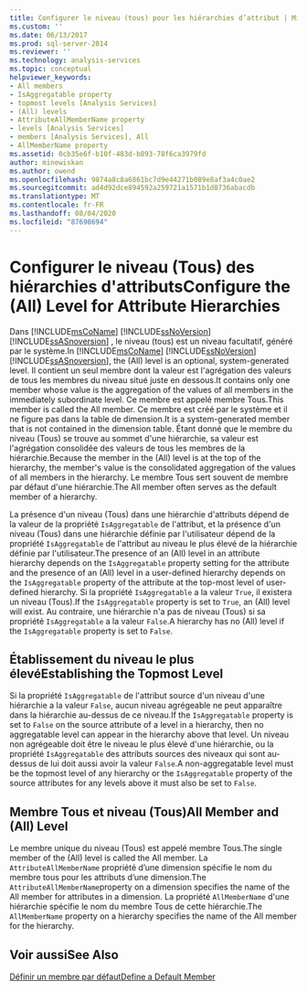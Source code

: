 ```yaml
---
title: Configurer le niveau (tous) pour les hiérarchies d’attribut | Microsoft Docs
ms.custom: ''
ms.date: 06/13/2017
ms.prod: sql-server-2014
ms.reviewer: ''
ms.technology: analysis-services
ms.topic: conceptual
helpviewer_keywords:
- All members
- IsAggregatable property
- topmost levels [Analysis Services]
- (All) levels
- AttributeAllMemberName property
- levels [Analysis Services]
- members [Analysis Services], All
- AllMemberName property
ms.assetid: 0cb35e6f-b10f-483d-b893-78f6ca3979fd
author: minewiskan
ms.author: owend
ms.openlocfilehash: 9874a8c8a6861bc7d9e44271b089e8af3a4c0ae2
ms.sourcegitcommit: ad4d92dce894592a259721a1571b1d8736abacdb
ms.translationtype: MT
ms.contentlocale: fr-FR
ms.lasthandoff: 08/04/2020
ms.locfileid: "87698694"
---
```

# <a name="configure-the-all-level-for-attribute-hierarchies"></a><span data-ttu-id="42a1f-102">Configurer le niveau (Tous) des hiérarchies d'attributs</span><span class="sxs-lookup"><span data-stu-id="42a1f-102">Configure the (All) Level for Attribute Hierarchies</span></span>
  <span data-ttu-id="42a1f-103">Dans [!INCLUDE[msCoName](../../includes/msconame-md.md)] [!INCLUDE[ssNoVersion](../../includes/ssnoversion-md.md)] [!INCLUDE[ssASnoversion](../../includes/ssasnoversion-md.md)] , le niveau (tous) est un niveau facultatif, généré par le système.</span><span class="sxs-lookup"><span data-stu-id="42a1f-103">In [!INCLUDE[msCoName](../../includes/msconame-md.md)] [!INCLUDE[ssNoVersion](../../includes/ssnoversion-md.md)] [!INCLUDE[ssASnoversion](../../includes/ssasnoversion-md.md)], the (All) level is an optional, system-generated level.</span></span> <span data-ttu-id="42a1f-104">Il contient un seul membre dont la valeur est l'agrégation des valeurs de tous les membres du niveau situé juste en dessous.</span><span class="sxs-lookup"><span data-stu-id="42a1f-104">It contains only one member whose value is the aggregation of the values of all members in the immediately subordinate level.</span></span> <span data-ttu-id="42a1f-105">Ce membre est appelé membre Tous.</span><span class="sxs-lookup"><span data-stu-id="42a1f-105">This member is called the All member.</span></span> <span data-ttu-id="42a1f-106">Ce membre est créé par le système et il ne figure pas dans la table de dimension.</span><span class="sxs-lookup"><span data-stu-id="42a1f-106">It is a system-generated member that is not contained in the dimension table.</span></span> <span data-ttu-id="42a1f-107">Étant donné que le membre du niveau (Tous) se trouve au sommet d'une hiérarchie, sa valeur est l'agrégation consolidée des valeurs de tous les membres de la hiérarchie.</span><span class="sxs-lookup"><span data-stu-id="42a1f-107">Because the member in the (All) level is at the top of the hierarchy, the member's value is the consolidated aggregation of the values of all members in the hierarchy.</span></span> <span data-ttu-id="42a1f-108">Le membre Tous sert souvent de membre par défaut d'une hiérarchie.</span><span class="sxs-lookup"><span data-stu-id="42a1f-108">The All member often serves as the default member of a hierarchy.</span></span>  
  
 <span data-ttu-id="42a1f-109">La présence d'un niveau (Tous) dans une hiérarchie d'attributs dépend de la valeur de la propriété `IsAggregatable` de l'attribut, et la présence d'un niveau (Tous) dans une hiérarchie définie par l'utilisateur dépend de la propriété `IsAggregatable` de l'attribut au niveau le plus élevé de la hiérarchie définie par l'utilisateur.</span><span class="sxs-lookup"><span data-stu-id="42a1f-109">The presence of an (All) level in an attribute hierarchy depends on the `IsAggregatable` property setting for the attribute and the presence of an (All) level in a user-defined hierarchy depends on the `IsAggregatable` property of the attribute at the top-most level of user-defined hierarchy.</span></span> <span data-ttu-id="42a1f-110">Si la propriété `IsAggregatable` a la valeur `True`, il existera un niveau (Tous).</span><span class="sxs-lookup"><span data-stu-id="42a1f-110">If the `IsAggregatable` property is set to `True`, an (All) level will exist.</span></span> <span data-ttu-id="42a1f-111">Au contraire, une hiérarchie n'a pas de niveau (Tous) si sa propriété `IsAggregatable` a la valeur `False`.</span><span class="sxs-lookup"><span data-stu-id="42a1f-111">A hierarchy has no (All) level if the `IsAggregatable` property is set to `False`.</span></span>  
  
## <a name="establishing-the-topmost-level"></a><span data-ttu-id="42a1f-112">Établissement du niveau le plus élevé</span><span class="sxs-lookup"><span data-stu-id="42a1f-112">Establishing the Topmost Level</span></span>  
 <span data-ttu-id="42a1f-113">Si la propriété `IsAggregatable` de l'attribut source d'un niveau d'une hiérarchie a la valeur `False`, aucun niveau agrégeable ne peut apparaître dans la hiérarchie au-dessus de ce niveau.</span><span class="sxs-lookup"><span data-stu-id="42a1f-113">If the `IsAggregatable` property is set to `False` on the source attribute of a level in a hierarchy, then no aggregatable level can appear in the hierarchy above that level.</span></span> <span data-ttu-id="42a1f-114">Un niveau non agrégeable doit être le niveau le plus élevé d'une hiérarchie, ou la propriété `IsAggregatable` des attributs sources des niveaux qui sont au-dessus de lui doit aussi avoir la valeur `False`.</span><span class="sxs-lookup"><span data-stu-id="42a1f-114">A non-aggregatable level must be the topmost level of any hierarchy or the `IsAggregatable` property of the source attributes for any levels above it must also be set to `False`.</span></span>  
  
## <a name="all-member-and-all-level"></a><span data-ttu-id="42a1f-115">Membre Tous et niveau (Tous)</span><span class="sxs-lookup"><span data-stu-id="42a1f-115">All Member and (All) Level</span></span>  
 <span data-ttu-id="42a1f-116">Le membre unique du niveau (Tous) est appelé membre Tous.</span><span class="sxs-lookup"><span data-stu-id="42a1f-116">The single member of the (All) level is called the All member.</span></span> <span data-ttu-id="42a1f-117">La `AttributeAllMemberName` propriété d’une dimension spécifie le nom du membre tous pour les attributs d’une dimension.</span><span class="sxs-lookup"><span data-stu-id="42a1f-117">The `AttributeAllMemberName`property on a dimension specifies the name of the All member for attributes in a dimension.</span></span> <span data-ttu-id="42a1f-118">La propriété `AllMemberName` d'une hiérarchie spécifie le nom du membre Tous de cette hiérarchie.</span><span class="sxs-lookup"><span data-stu-id="42a1f-118">The `AllMemberName` property on a hierarchy specifies the name of the All member for the hierarchy.</span></span>  
  
## <a name="see-also"></a><span data-ttu-id="42a1f-119">Voir aussi</span><span class="sxs-lookup"><span data-stu-id="42a1f-119">See Also</span></span>  
 [<span data-ttu-id="42a1f-120">Définir un membre par défaut</span><span class="sxs-lookup"><span data-stu-id="42a1f-120">Define a Default Member</span></span>](attribute-properties-define-a-default-member.md)  
  
  
